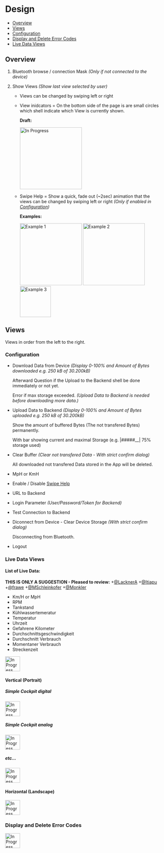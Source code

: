 # Design

* [Overview](#overview)
* [Views](#views)
* [Configuration](#configuration)
* [Display and Delete Error Codes](#display-and-delete-error-codes)
* [Live Data Views](#live-data-views)

## Overview

1. Bluetooth browse / connection Mask *(Only if not connected to the device)*

2. Show Views *(Show last view selected by user)*

   * Views can be changed by swiping left or right
   
   * View inidcators = On the bottom side of the page is are small circles which shell indicate which View is currently shown.
   
     **Draft:**
     
     <img alt="In Progress" src="https://github.com/Itiapu/HSPSmartCar/blob/APP/Documents/App/Draft/view-indicators.png" width="200">
   
   * Swipe Help = Show a quick, fade out (~2sec) animation that the views can be changed by swiping left or right *(Only if enabled in [Configuration](#configuration))*
   
      **Examples:**

      <img alt="Example 1" src="https://i.pinimg.com/originals/3b/b6/22/3bb62217f2c1e7b6ee1b0ba8d9fc4aac.gif" width="200">
      
      <img alt="Example 2" src="https://thumbs.gfycat.com/PhonyWealthyEastrussiancoursinghounds-max-1mb.gif" width="200">
      
      <img alt="Example 3" src="https://thumbs.gfycat.com/ThoroughFixedHorseshoebat-max-1mb.gif" width="100">  

## Views

Views in order from the left to the right.

### Configuration

* Download Data from Device *(Display 0-100% and Amount of Bytes downloaded e.g. 250 kB of 30.200kB)*

  Afterward Question if the Upload to the Backend shell be done immediately or not yet.
  
  Error if max storage exceeded. *(Upload Data to Backend is needed before downloading more data.)*
  
* Upload Data to Backend *(Display 0-100% and Amount of Bytes uploaded e.g. 250 kB of 30.200kB)*

  Show the amount of buffered Bytes (The not transfered Bytes) permanently.
  
  With bar showing current and maximal Storage (e.g. |#####__| 75% storage used)
  
* Clear Buffer *(Clear not transfered Data - With strict confirm dialog)*

  All downloaded not transfered Data stored in the App will be deleted.
  
* MpH or KmH
  
* Enable / Disable [Swipe Help](#overview)

* URL to Backend

* Login Parameter *(User/Password/Token for Backend)*

* Test Connection to Backend

* Diconnect from Device - Clear Device Storage *(With strict confirm dialog)*

  Disconnecting from Bluetooth.

* Logout

### Live Data Views

#### List of Live Data:

**THIS IS ONLY A SUGGESTION - Pleased to review:**
+[@LacknerA](https://github.com/LacknerA)
+[@Itiapu](https://github.com/Itiapu)
+[@frawe](https://github.com/frawe)
+[@MSchleinkofer](https://github.com/MSchleinkofer)
+[@Monkler](https://github.com/Monkler)

* Km/H or MpH
* RPM
* Tankstand
* Kühlwassertemeratur
* Temperatur
* Uhrzeit
* Gefahrene Kilometer
* Durchschnittsgeschwindigkeit
* Durchschnitt Verbrauch
* Momentaner Verbrauch
* Streckenzeit

<img alt="In Progress" src="https://i.stack.imgur.com/W08Uq.png" width="48">

#### Vertical (Portrait)

##### Simple Cockpit digital

<img alt="In Progress" src="https://i.stack.imgur.com/W08Uq.png" width="48">

##### Simple Cockpit analog

<img alt="In Progress" src="https://i.stack.imgur.com/W08Uq.png" width="48">

##### etc...

<img alt="In Progress" src="https://i.stack.imgur.com/W08Uq.png" width="48">

#### Horizontal (Landscape)

<img alt="In Progress" src="https://i.stack.imgur.com/W08Uq.png" width="48">

### Display and Delete Error Codes

<img alt="In Progress" src="https://i.stack.imgur.com/W08Uq.png" width="48">
